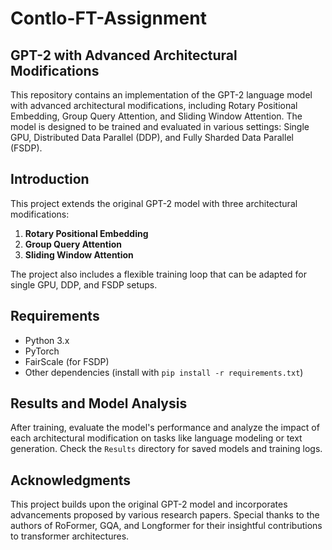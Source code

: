 # Contlo-FT-Assignment
## GPT-2 with Advanced Architectural Modifications

This repository contains an implementation of the GPT-2 language model with advanced architectural modifications, including Rotary Positional Embedding, Group Query Attention, and Sliding Window Attention. The model is designed to be trained and evaluated in various settings: Single GPU, Distributed Data Parallel (DDP), and Fully Sharded Data Parallel (FSDP).


## Introduction

This project extends the original GPT-2 model with three architectural modifications:
1. **Rotary Positional Embedding**
2. **Group Query Attention**
3. **Sliding Window Attention**

The project also includes a flexible training loop that can be adapted for single GPU, DDP, and FSDP setups.

## Requirements

- Python 3.x
- PyTorch
- FairScale (for FSDP)
- Other dependencies (install with `pip install -r requirements.txt`)


## Results and Model Analysis

After training, evaluate the model's performance and analyze the impact of each architectural modification on tasks like language modeling or text generation. Check the `Results` directory for saved models and training logs.

## Acknowledgments

This project builds upon the original GPT-2 model and incorporates advancements proposed by various research papers. Special thanks to the authors of RoFormer, GQA, and Longformer for their insightful contributions to transformer architectures.
